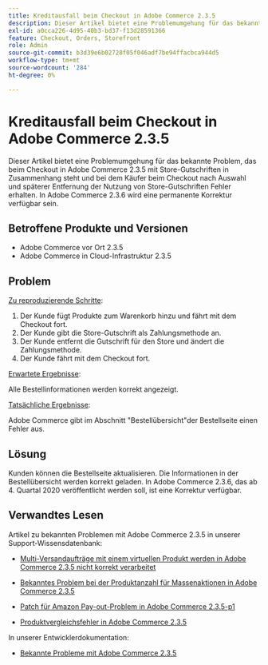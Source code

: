 ```yaml
---
title: Kreditausfall beim Checkout in Adobe Commerce 2.3.5
description: Dieser Artikel bietet eine Problemumgehung für das bekannte Problem, das beim Checkout in Adobe Commerce 2.3.5 mit Store-Gutschriften in Zusammenhang steht und bei dem Käufer beim Checkout nach Auswahl und späterer Entfernung der Nutzung von Store-Gutschriften Fehler erhalten. In Adobe Commerce 2.3.6 wird eine permanente Korrektur verfügbar sein.
exl-id: a0cca226-4d95-40b3-bd37-f13d28591366
feature: Checkout, Orders, Storefront
role: Admin
source-git-commit: b3d39e6b02728f05f046adf7be94ffacbca944d5
workflow-type: tm+mt
source-wordcount: '284'
ht-degree: 0%

---
```


# Kreditausfall beim Checkout in Adobe Commerce 2.3.5

Dieser Artikel bietet eine Problemumgehung für das bekannte Problem, das beim Checkout in Adobe Commerce 2.3.5 mit Store-Gutschriften in Zusammenhang steht und bei dem Käufer beim Checkout nach Auswahl und späterer Entfernung der Nutzung von Store-Gutschriften Fehler erhalten. In Adobe Commerce 2.3.6 wird eine permanente Korrektur verfügbar sein.

## Betroffene Produkte und Versionen

* Adobe Commerce vor Ort 2.3.5
* Adobe Commerce in Cloud-Infrastruktur 2.3.5

## Problem

<u>Zu reproduzierende Schritte</u>:

1. Der Kunde fügt Produkte zum Warenkorb hinzu und fährt mit dem Checkout fort.
1. Der Kunde gibt die Store-Gutschrift als Zahlungsmethode an.
1. Der Kunde entfernt die Gutschrift für den Store und ändert die Zahlungsmethode.
1. Der Kunde fährt mit dem Checkout fort.

<u>Erwartete Ergebnisse</u>:

Alle Bestellinformationen werden korrekt angezeigt.

<u>Tatsächliche Ergebnisse</u>:

Adobe Commerce gibt im Abschnitt &quot;Bestellübersicht&quot;der Bestellseite einen Fehler aus.

## Lösung

Kunden können die Bestellseite aktualisieren. Die Informationen in der Bestellübersicht werden korrekt geladen. In Adobe Commerce 2.3.6, das ab 4. Quartal 2020 veröffentlicht werden soll, ist eine Korrektur verfügbar.

## Verwandtes Lesen

Artikel zu bekannten Problemen mit Adobe Commerce 2.3.5 in unserer Support-Wissensdatenbank:

* [Multi-Versandaufträge mit einem virtuellen Produkt werden in Adobe Commerce 2.3.5 nicht korrekt verarbeitet](/help/troubleshooting/miscellaneous/magento-2-3-5-known-issue-virtual-product-multi-ship-orders.md)

* [Bekanntes Problem bei der Produktanzahl für Massenaktionen in Adobe Commerce 2.3.5](/help/troubleshooting/miscellaneous/bulk-action-product-count-known-issue-in-magento-2-3-5.md)

* [Patch für Amazon Pay-out-Problem in Adobe Commerce 2.3.5-p1](/help/troubleshooting/payments/patch-for-amazon-pay-checkout-issue-in-magento-2-3-5-p1.md)

* [Produktvergleichsfehler in Adobe Commerce 2.3.5](/help/troubleshooting/storefront/product-comparison-known-issue-in-magento-2-3-5.md)

In unserer Entwicklerdokumentation:

* [Bekannte Probleme mit Adobe Commerce 2.3.5](https://commerce-docs.github.io/devdocs-archive/2.3/guides/v2.3/release-notes/release-notes-2-3-5-commerce.html#known-issues)
